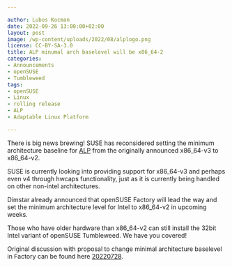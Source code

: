 ```yaml
---

author: Lubos Kocman
date: 2022-09-26 13:00:00+02:00
layout: post
image: /wp-content/uploads/2022/08/alplogo.png
license: CC-BY-SA-3.0
title: ALP minumal arch baselevel will be x86_64-2
categories:
- Announcements
- openSUSE
- Tumbleweed
tags:
- openSUSE
- Linux
- rolling release
- ALP
- Adaptable Linux Platform

---
```


There is big news brewing!  SUSE has reconsidered setting the minimum architecture baseline for [ALP](https://build.opensuse.org/project/show/SUSE:ALP) from the originally announced x86_64-v3 to x86_64-v2.

SUSE is currently looking into providing support for x86_64-v3 and perhaps even v4 through hwcaps functionality, just as it is currently being handled on other non-intel architectures. 

Dimstar already announced that openSUSE Factory will lead the way and set the minimum architecture level for Intel to x86_64-v2 in upcoming weeks.

Those who have older hardware than x86_64-v2 can still install the 32bit Intel variant of openSUSE Tumbleweed. We have you covered!

Original discussion with proposal to change minimal architecture baselevel in Factory can be found here [20220728](https://lists.opensuse.org/archives/list/factory@lists.opensuse.org/thread/JTFUDX72VB7WPCBH4CV5E4XYXFWWKHXQ/).

